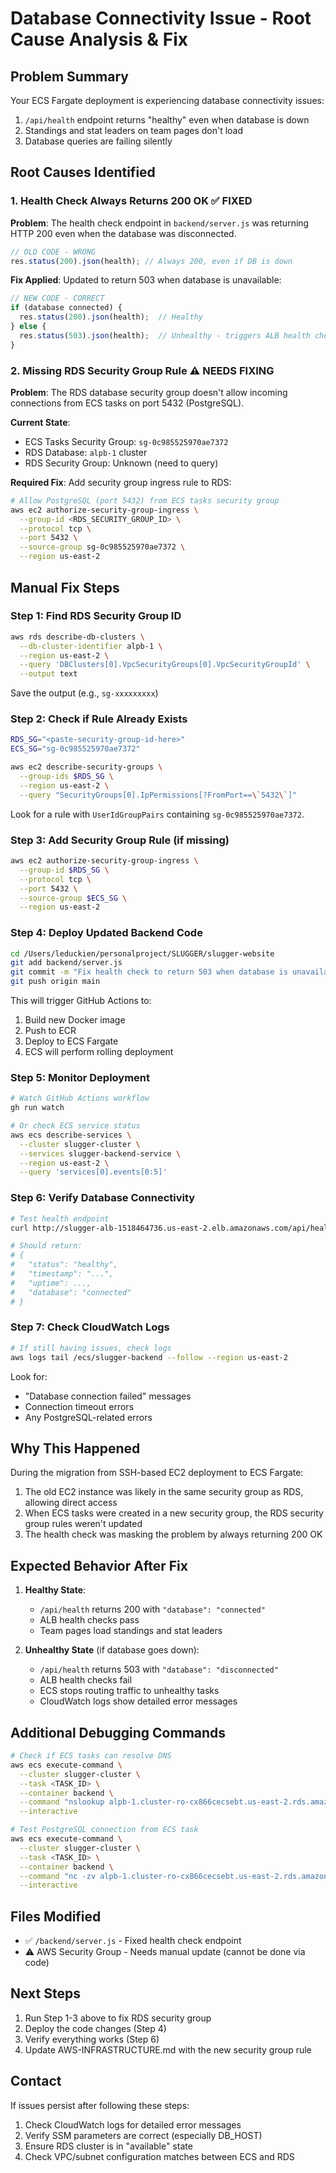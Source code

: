 # Database Connectivity Issue - Root Cause Analysis & Fix

## Problem Summary

Your ECS Fargate deployment is experiencing database connectivity issues:
1. `/api/health` endpoint returns "healthy" even when database is down
2. Standings and stat leaders on team pages don't load
3. Database queries are failing silently

## Root Causes Identified

### 1. Health Check Always Returns 200 OK ✅ FIXED
**Problem**: The health check endpoint in `backend/server.js` was returning HTTP 200 even when the database was disconnected.

```javascript
// OLD CODE - WRONG
res.status(200).json(health); // Always 200, even if DB is down
```

**Fix Applied**: Updated to return 503 when database is unavailable:
```javascript
// NEW CODE - CORRECT
if (database connected) {
  res.status(200).json(health);  // Healthy
} else {
  res.status(503).json(health);  // Unhealthy - triggers ALB health check failure
}
```

### 2. Missing RDS Security Group Rule ⚠️ NEEDS FIXING
**Problem**: The RDS database security group doesn't allow incoming connections from ECS tasks on port 5432 (PostgreSQL).

**Current State**:
- ECS Tasks Security Group: `sg-0c985525970ae7372`
- RDS Database: `alpb-1` cluster
- RDS Security Group: Unknown (need to query)

**Required Fix**: Add security group ingress rule to RDS:
```bash
# Allow PostgreSQL (port 5432) from ECS tasks security group
aws ec2 authorize-security-group-ingress \
  --group-id <RDS_SECURITY_GROUP_ID> \
  --protocol tcp \
  --port 5432 \
  --source-group sg-0c985525970ae7372 \
  --region us-east-2
```

## Manual Fix Steps

### Step 1: Find RDS Security Group ID
```bash
aws rds describe-db-clusters \
  --db-cluster-identifier alpb-1 \
  --region us-east-2 \
  --query 'DBClusters[0].VpcSecurityGroups[0].VpcSecurityGroupId' \
  --output text
```

Save the output (e.g., `sg-xxxxxxxxx`)

### Step 2: Check if Rule Already Exists
```bash
RDS_SG="<paste-security-group-id-here>"
ECS_SG="sg-0c985525970ae7372"

aws ec2 describe-security-groups \
  --group-ids $RDS_SG \
  --region us-east-2 \
  --query "SecurityGroups[0].IpPermissions[?FromPort==\`5432\`]"
```

Look for a rule with `UserIdGroupPairs` containing `sg-0c985525970ae7372`.

### Step 3: Add Security Group Rule (if missing)
```bash
aws ec2 authorize-security-group-ingress \
  --group-id $RDS_SG \
  --protocol tcp \
  --port 5432 \
  --source-group $ECS_SG \
  --region us-east-2
```

### Step 4: Deploy Updated Backend Code
```bash
cd /Users/leduckien/personalproject/SLUGGER/slugger-website
git add backend/server.js
git commit -m "Fix health check to return 503 when database is unavailable"
git push origin main
```

This will trigger GitHub Actions to:
1. Build new Docker image
2. Push to ECR
3. Deploy to ECS Fargate
4. ECS will perform rolling deployment

### Step 5: Monitor Deployment
```bash
# Watch GitHub Actions workflow
gh run watch

# Or check ECS service status
aws ecs describe-services \
  --cluster slugger-cluster \
  --services slugger-backend-service \
  --region us-east-2 \
  --query 'services[0].events[0:5]'
```

### Step 6: Verify Database Connectivity
```bash
# Test health endpoint
curl http://slugger-alb-1518464736.us-east-2.elb.amazonaws.com/api/health | jq

# Should return:
# {
#   "status": "healthy",
#   "timestamp": "...",
#   "uptime": ...,
#   "database": "connected"
# }
```

### Step 7: Check CloudWatch Logs
```bash
# If still having issues, check logs
aws logs tail /ecs/slugger-backend --follow --region us-east-2
```

Look for:
- "Database connection failed" messages
- Connection timeout errors
- Any PostgreSQL-related errors

## Why This Happened

During the migration from SSH-based EC2 deployment to ECS Fargate:
1. The old EC2 instance was likely in the same security group as RDS, allowing direct access
2. When ECS tasks were created in a new security group, the RDS security group rules weren't updated
3. The health check was masking the problem by always returning 200 OK

## Expected Behavior After Fix

1. **Healthy State**:
   - `/api/health` returns 200 with `"database": "connected"`
   - ALB health checks pass
   - Team pages load standings and stat leaders

2. **Unhealthy State** (if database goes down):
   - `/api/health` returns 503 with `"database": "disconnected"`
   - ALB health checks fail
   - ECS stops routing traffic to unhealthy tasks
   - CloudWatch logs show detailed error messages

## Additional Debugging Commands

```bash
# Check if ECS tasks can resolve DNS
aws ecs execute-command \
  --cluster slugger-cluster \
  --task <TASK_ID> \
  --container backend \
  --command "nslookup alpb-1.cluster-ro-cx866cecsebt.us-east-2.rds.amazonaws.com" \
  --interactive

# Test PostgreSQL connection from ECS task
aws ecs execute-command \
  --cluster slugger-cluster \
  --task <TASK_ID> \
  --container backend \
  --command "nc -zv alpb-1.cluster-ro-cx866cecsebt.us-east-2.rds.amazonaws.com 5432" \
  --interactive
```

## Files Modified

- ✅ `/backend/server.js` - Fixed health check endpoint
- ⚠️ AWS Security Group - Needs manual update (cannot be done via code)

## Next Steps

1. Run Step 1-3 above to fix RDS security group
2. Deploy the code changes (Step 4)
3. Verify everything works (Step 6)
4. Update AWS-INFRASTRUCTURE.md with the new security group rule

## Contact

If issues persist after following these steps:
1. Check CloudWatch logs for detailed error messages
2. Verify SSM parameters are correct (especially DB_HOST)
3. Ensure RDS cluster is in "available" state
4. Check VPC/subnet configuration matches between ECS and RDS
